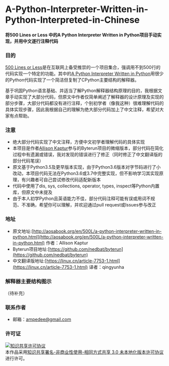 # A-Python-Interpreter-Written-in-Python-Interpreted-in-Chinese
#### 将500 Lines or Less 中的A Python Interpreter Written in Python项目手动实现，并用中文逐行注释代码
### 目的
[500 Lines or Less](http://aosabook.org/en/index.html)是在互联网上备受推崇的一个项目集合，强调用不到500行的代码实现一个特定的功能。其中的[A Python Interpreter Written in Python](http://aosabook.org/en/500L/a-python-interpreter-written-in-python.html#fnref1)用很少的Python代码实现了一个简洁但复制了CPython主要结构的解释器。

基于巩固Python语言基础、并适当了解Python解释器结构原理的目的，我根据文章手动实现了大部分代码，但原文中作者仅简单阐述了解释器的设计原理及实现的部分步骤，大部分代码都没有进行注释，个别初学者（像我这种）很难理解代码的具体实现步骤，因此我根据自己的理解为绝大部分代码加上了中文注释，希望对大家有点帮助。

### 注意
- 绝大部分代码实现了中文注释，方便中文初学者理解代码的具体实现
- 本项目是作者[Allison Kaptur](akaptur.com)参与的Byterun项目的微缩版本，部分代码在简化过程中有遗漏或错误，我对发现的错误进行了修正（同时修正了中文翻译版的部分代码笔误）
- 原文基于Python3.5及更早版本实现，由于Python3.6版本对字节码进行了小改动，本项目代码无法在Python3.6或3.7中完整实现，但不影响学习其实现原理，有兴趣者可自己尝试修改代码适配新版本
- 代码中使用了dis, sys, collections, operator, types, inspect等Python内置库，但原文中未提及
- 由于本人初学Python且英语能力不佳，部分代码注释可能有误或用词不规范、不准确，希望你可以理解，并欢迎通过pull request或Issues参与改正
### 地址
- 原文地址:[http://aosabook.org/en/500L/a-python-interpreter-written-in-python.html](http://aosabook.org/en/500L/a-python-interpreter-written-in-python.html) 作者：Allison Kaptur
- Byterun项目地址:[https://github.com/nedbat/byterun](https://github.com/nedbat/byterun)
- 中文翻译版地址:[https://linux.cn/article-7753-1.html](https://linux.cn/article-7753-1.html) 译者：qingyunha
### 解释器主要结构图示
（待补充）

### 联系作者
- 邮箱：ampedee@gmail.com

### 许可证
<a rel="license" href="http://creativecommons.org/licenses/by-nc-sa/3.0/"><img alt="知识共享许可协议" style="border-width:0" src="https://i.creativecommons.org/l/by-nc-sa/3.0/88x31.png" /></a><br />本作品采用<a rel="license" href="http://creativecommons.org/licenses/by-nc-sa/3.0/">知识共享署名-非商业性使用-相同方式共享 3.0 未本地化版本许可协议</a>进行许可。

